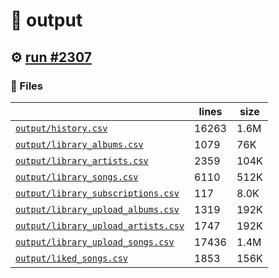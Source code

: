 # 📝  output 

## ⚙️ [run #2307](https://github.com/jwenerd/ytm-dl/actions/runs/11024905060)

### 📁 Files

|                                                                         |lines|size|
|-------------------------------------------------------------------------|-----|----|
|[`output/history.csv` ](output/history.csv)                              |16263|1.6M|
|[`output/library_albums.csv` ](output/library_albums.csv)                |1079 |76K |
|[`output/library_artists.csv` ](output/library_artists.csv)              |2359 |104K|
|[`output/library_songs.csv` ](output/library_songs.csv)                  |6110 |512K|
|[`output/library_subscriptions.csv` ](output/library_subscriptions.csv)  |117  |8.0K|
|[`output/library_upload_albums.csv` ](output/library_upload_albums.csv)  |1319 |192K|
|[`output/library_upload_artists.csv` ](output/library_upload_artists.csv)|1747 |192K|
|[`output/library_upload_songs.csv` ](output/library_upload_songs.csv)    |17436|1.4M|
|[`output/liked_songs.csv` ](output/liked_songs.csv)                      |1853 |156K|